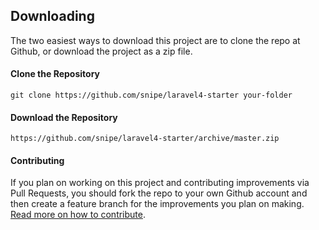 ## Downloading

The two easiest ways to download this project are to clone the repo at Github, or download the project as a zip file.

#### Clone the Repository

	git clone https://github.com/snipe/laravel4-starter your-folder

#### Download the Repository

	https://github.com/snipe/laravel4-starter/archive/master.zip

#### Contributing
If you plan on working on this project and contributing improvements via Pull Requests, you should fork the repo to your own Github account and then create a feature branch for the improvements you plan on making. [Read more on how to contribute](../contributing.html).